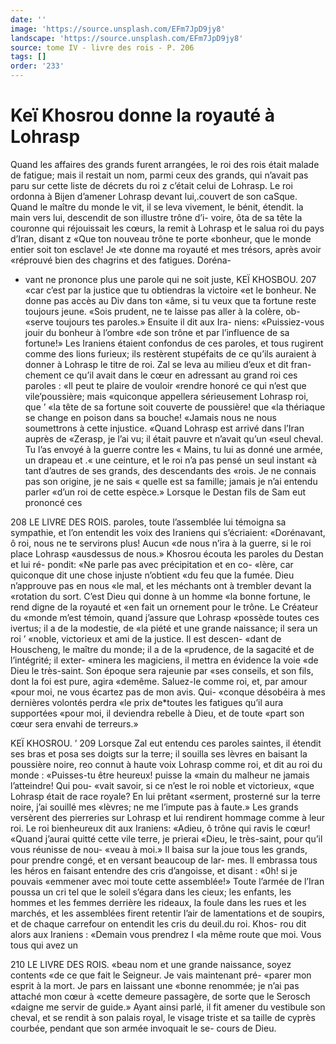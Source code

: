 ```yaml
---
date: ''
image: 'https://source.unsplash.com/EFm7JpD9jy8'
landscape: 'https://source.unsplash.com/EFm7JpD9jy8'
source: tome IV - livre des rois - P. 206
tags: []
order: '233'
---
```


# Keï Khosrou donne la royauté à Lohrasp

Quand les affaires des grands furent arrangées, le roi des rois était malade de fatigue; mais il restait un nom, parmi ceux des grands, qui n’avait pas paru sur cette liste de décrets du roi z c’était celui de Lohrasp. Le roi ordonna à Bijen d’amener Lohrasp devant lui,.couvert de son caSque. Quand le maître du monde le vit, il se leva vivement, le bénit, étendit.
la main vers lui, descendit de son illustre trône d’i- voire, ôta de sa tête la couronne qui réjouissait les cœurs, la remit à Lohrasp et le salua roi du pays d’Iran, disant z «Que ton nouveau trône te porte «bonheur, que le monde entier soit ton esclave! Je «te donne ma royauté et mes trésors, après avoir
«réprouvé bien des chagrins et des fatigues. Doréna-

- vant ne prononce plus une parole qui ne soit juste,
  KEÏ KHOSBOU. 207 «car c’est par la justice que tu obtiendras la victoire
  «et le bonheur. Ne donne pas accès au Div dans ton «âme, si tu veux que ta fortune reste toujours jeune. «Sois prudent, ne te laisse pas aller à la colère, ob- «serve toujours tes paroles.» Ensuite il dit aux Ira- niens: «Puissiez-vous jouir du bonheur à l’ombre «de son trône et par l’influence de sa fortune!»
  Les Iraniens étaient confondus de ces paroles, et tous rugirent comme des lions furieux; ils restèrent stupéfaits de ce qu’ils auraient à donner à Lohrasp
  le titre de roi. Zal se leva au milieu d’eux et dit fran- chement ce qu’il avait dans le cœur en adressant au grand roi ces paroles : «Il peut te plaire de vouloir «rendre honoré ce qui n’est que vile’poussière; mais
  «quiconque appellera sérieusement Lohrasp roi, que ’ «la tête de sa fortune soit couverte de poussière! que
  «la thériaque se change en poison dans sa bouche! «Jamais nous ne nous soumettrons à cette injustice. «Quand Lohrasp est arrivé dans l’Iran auprès de «Zerasp, je l’ai vu; il était pauvre et n’avait qu’un
  «seul cheval. Tu l’as envoyé à la guerre contre les
  « Mains, tu lui as donné une armée, un drapeau et
  .« une ceinture, et le roi n’a pas pensé un seul instant
  «à tant d’autres de ses grands, des descendants des «rois. Je ne connais pas son origine, je ne sais « quelle est sa famille; jamais je n’ai entendu parler «d’un roi de cette espèce.»
  Lorsque le Destan fils de Sam eut prononcé ces

208 LE LIVRE DES ROIS. paroles, toute l’assemblée lui témoigna sa sympathie,
et l’on entendit les voix des Iraniens qui s’écriaient: «Dorénavant, ô roi, nous ne te servirons plus! Aucun «de nous n’ira à la guerre, si le roi place Lohrasp «ausdessus de nous.»
Khosrou écouta les paroles du Destan et lui ré- pondit: «Ne parle pas avec précipitation et en co- «lère, car quiconque dit une chose injuste n’obtient
«du feu que la fumée. Dieu n’approuve pas en nous
«le mal, et les méchants ont à trembler devant la «rotation du sort. C’est Dieu qui donne à un homme
«la bonne fortune, le rend digne de la royauté et «en fait un ornement pour le trône. Le Créateur du «monde m’est témoin, quand j’assure que Lohrasp «possède toutes ces ivertus; il a de la modestie, de «la piété et une grande naissance; il sera un roi ’ «noble, victorieux et ami de la justice. Il est descen- «dant de Houscheng, le maître du monde; il a de la «prudence, de la sagacité et de l’intégrité; il exter-
«minera les magiciens, il mettra en évidence la voie «de Dieu le très-saint. Son époque sera rajeunie par «ses conseils, et son fils, dont la foi est pure, agira «demême. Saluez-le comme roi, et, par amour «pour moi, ne vous écartez pas de mon avis. Qui- «conque désobéira à mes dernières volontés perdra
«le prix de\*toutes les fatigues qu’il aura supportées
«pour moi, il deviendra rebelle à Dieu, et de toute «part son cœur sera envahi de terreurs.»

KEÏ KHOSROU. ’ 209
Lorsque Zal eut entendu ces paroles saintes, il étendit ses bras et posa ses doigts sur la terre; il souilla ses lèvres en baisant la poussière noire, reo connut à haute voix Lohrasp comme roi, et dit au roi du monde : «Puisses-tu être heureux! puisse la «main du malheur ne jamais l’atteindre! Qui pou-
«vait savoir, si ce n’est le roi noble et victorieux, «que Lohrasp était de race royale? En lui prêtant «serment, prosterné sur la terre noire, j’ai souillé mes
«lèvres; ne me l’impute pas à faute.» Les grands versèrent des pierreries sur Lohrasp et lui rendirent hommage comme à leur roi. Le roi bienheureux dit aux Iraniens: «Adieu, ô trône qui ravis le cœur! «Quand j’aurai quitté cette vile terre, je prierai
«Dieu, le très-saint, pour qu’il vous réunisse de nou- «veau à moi.» Il baisa sur la joue tous les grands, pour prendre congé, et en versant beaucoup de lar- mes. Il embrassa tous les héros en faisant entendre des cris d’angoisse, et disant : «0h! si je pouvais «emmener avec moi toute cette assemblée!»
Toute l’armée de l’Iran poussa un cri tel que le
soleil s’égara dans les cieux; les enfants, les hommes
et les femmes derrière les rideaux, la foule dans les rues et les marchés, et les assemblées firent retentir l’air de lamentations et de soupirs, et de chaque carrefour on entendit les cris du deuil.du roi. Khos- rou dit alors aux Iraniens : «Demain vous prendrez I «la même route que moi. Vous tous qui avez un

210 LE LIVRE DES ROIS.
«beau nom et une grande naissance, soyez contents «de ce que fait le Seigneur. Je vais maintenant pré- «parer mon esprit à la mort. Je pars en laissant une «bonne renommée; je n’ai pas attaché mon cœur à
«cette demeure passagère, de sorte que le Serosch «daigne me servir de guide.» Ayant ainsi parlé, il
fit amener du vestibule son cheval, et se rendit à son palais royal, le visage triste et sa taille de cyprès courbée, pendant que son armée invoquait le se- cours de Dieu.
